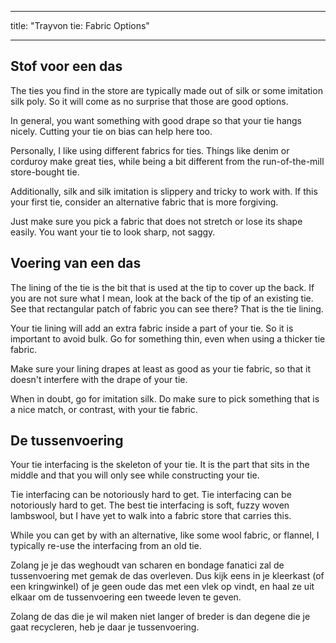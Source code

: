 - - -
title: "Trayvon tie: Fabric Options"
- - -

## Stof voor een das

The ties you find in the store are typically made out of silk or some imitation silk poly. So it will come as no surprise that those are good options.

In general, you want something with good drape so that your tie hangs nicely. Cutting your tie on bias can help here too.

Personally, I like using different fabrics for ties. Things like denim or corduroy make great ties, while being a bit different from the run-of-the-mill store-bought tie.

Additionally, silk and silk imitation is slippery and tricky to work with. If this your first tie, consider an alternative fabric that is more forgiving.

Just make sure you pick a fabric that does not stretch or lose its shape easily. You want your tie to look sharp, not saggy.

## Voering van een das

The lining of the tie is the bit that is used at the tip to cover up the back. If you are not sure what I mean, look at the back of the tip of an existing tie. See that rectangular patch of fabric you can see there? That is the tie lining.

Your tie lining will add an extra fabric inside a part of your tie. So it is important to avoid bulk. Go for something thin, even when using a thicker tie fabric.

Make sure your lining drapes at least as good as your tie fabric, so that it doesn't interfere with the drape of your tie.

When in doubt, go for imitation silk. Do make sure to pick something that is a nice match, or contrast, with your tie fabric.

## De tussenvoering

Your tie interfacing is the skeleton of your tie. It is the part that sits in the middle and that you will only see while constructing your tie.

Tie interfacing can be notoriously hard to get. Tie interfacing can be notoriously hard to get. The best tie interfacing is soft, fuzzy woven lambswool, but I have yet to walk into a fabric store that carries this.

While you can get by with an alternative, like some wool fabric, or flannel, I typically re-use the interfacing from an old tie.

<Note>

Zolang je je das weghoudt van scharen en bondage fanatici zal de tussenvoering met gemak de das overleven. Dus kijk eens in je kleerkast (of een kringwinkel) of je geen oude das met een vlek op vindt, en haal ze uit elkaar om de tussenvoering een tweede leven te geven.

Zolang de das die je wil maken niet langer of breder is dan degene die je gaat recycleren, heb je daar je tussenvoering.

</Note>
